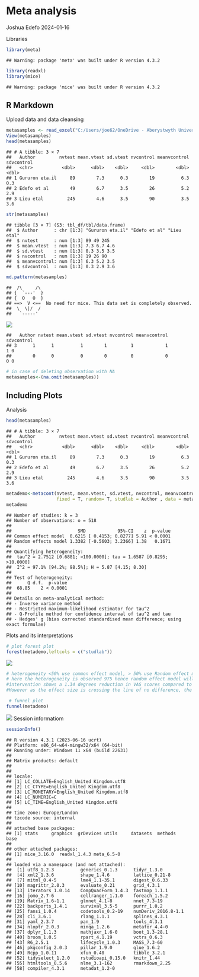 Meta analysis
================
Joshua Edefo
2024-01-16

Libraries

``` r
library(meta)
```

    ## Warning: package 'meta' was built under R version 4.3.2

``` r
library(readxl)
library(mice)
```

    ## Warning: package 'mice' was built under R version 4.3.2

## R Markdown

Upload data and data cleansing

``` r
metasamples <- read_excel("C:/Users/joe62/OneDrive - Aberystwyth University/Apps/Desktop/metasamples.xlsx")
View(metasamples)
head(metasamples)
```

    ## # A tibble: 3 × 7
    ##   Author         nvtest mean.vtest sd.vtest nvcontrol meanvcontrol sdvcontrol
    ##   <chr>           <dbl>      <dbl>    <dbl>     <dbl>        <dbl>      <dbl>
    ## 1 Gururon eta.il     89        7.3      0.3        19          6.3        0.3
    ## 2 Edefo et al        49        6.7      3.5        26          5.2        2.9
    ## 3 Lieu etal         245        4.6      3.5        90          3.5        3.6

``` r
str(metasamples)
```

    ## tibble [3 × 7] (S3: tbl_df/tbl/data.frame)
    ##  $ Author      : chr [1:3] "Gururon eta.il" "Edefo et al" "Lieu etal"
    ##  $ nvtest      : num [1:3] 89 49 245
    ##  $ mean.vtest  : num [1:3] 7.3 6.7 4.6
    ##  $ sd.vtest    : num [1:3] 0.3 3.5 3.5
    ##  $ nvcontrol   : num [1:3] 19 26 90
    ##  $ meanvcontrol: num [1:3] 6.3 5.2 3.5
    ##  $ sdvcontrol  : num [1:3] 0.3 2.9 3.6

``` r
md.pattern(metasamples)
```

    ##  /\     /\
    ## {  `---'  }
    ## {  O   O  }
    ## ==>  V <==  No need for mice. This data set is completely observed.
    ##  \  \|/  /
    ##   `-----'

![](Meta-analysis-for-continuous-variables_files/figure-gfm/b-1.png)<!-- -->

    ##   Author nvtest mean.vtest sd.vtest nvcontrol meanvcontrol sdvcontrol  
    ## 3      1      1          1        1         1            1          1 0
    ##        0      0          0        0         0            0          0 0

``` r
# in case of deleting observation with NA
metasamples<-(na.omit(metasamples))
```

## Including Plots

Analysis

``` r
head(metasamples)
```

    ## # A tibble: 3 × 7
    ##   Author         nvtest mean.vtest sd.vtest nvcontrol meanvcontrol sdvcontrol
    ##   <chr>           <dbl>      <dbl>    <dbl>     <dbl>        <dbl>      <dbl>
    ## 1 Gururon eta.il     89        7.3      0.3        19          6.3        0.3
    ## 2 Edefo et al        49        6.7      3.5        26          5.2        2.9
    ## 3 Lieu etal         245        4.6      3.5        90          3.5        3.6

``` r
metademo<-metacont(nvtest, mean.vtest, sd.vtest, nvcontrol, meanvcontrol, sdvcontrol, 
                   fixed = T, random= T, studlab = Author , data = metasamples, sm = "SMD")
metademo
```

    ## Number of studies: k = 3
    ## Number of observations: o = 518
    ## 
    ##                         SMD            95%-CI    z  p-value
    ## Common effect model  0.6215 [ 0.4153; 0.8277] 5.91 < 0.0001
    ## Random effects model 1.3382 [-0.5603; 3.2366] 1.38   0.1671
    ## 
    ## Quantifying heterogeneity:
    ##  tau^2 = 2.7512 [0.6881; >100.0000]; tau = 1.6587 [0.8295; >10.0000]
    ##  I^2 = 97.1% [94.2%; 98.5%]; H = 5.87 [4.15; 8.30]
    ## 
    ## Test of heterogeneity:
    ##      Q d.f.  p-value
    ##  68.85    2 < 0.0001
    ## 
    ## Details on meta-analytical method:
    ## - Inverse variance method
    ## - Restricted maximum-likelihood estimator for tau^2
    ## - Q-Profile method for confidence interval of tau^2 and tau
    ## - Hedges' g (bias corrected standardised mean difference; using exact formulae)

Plots and its interpretations

``` r
# plot forest plot
forest(metademo,leftcols = c("studlab"))
```

![](Meta-analysis-for-continuous-variables_files/figure-gfm/d-1.png)<!-- -->

``` r
# heterogeneity <50% use common effect model, > 50% use Random effect model
# here the heterogeneity is observed 975 hence random effect model will be followed, from the forest plot, interpretation can be made that 
#intervention shows a 1.34 degrees reduction in VAS scores compared to control group. 
#However as the effect size is crossing the line of no difference, the results are statistically non-signficant

 # funnel plot
funnel(metademo)
```

![](Meta-analysis-for-continuous-variables_files/figure-gfm/d-2.png)<!-- -->
Session informatiom

``` r
sessionInfo()
```

    ## R version 4.3.1 (2023-06-16 ucrt)
    ## Platform: x86_64-w64-mingw32/x64 (64-bit)
    ## Running under: Windows 11 x64 (build 22631)
    ## 
    ## Matrix products: default
    ## 
    ## 
    ## locale:
    ## [1] LC_COLLATE=English_United Kingdom.utf8 
    ## [2] LC_CTYPE=English_United Kingdom.utf8   
    ## [3] LC_MONETARY=English_United Kingdom.utf8
    ## [4] LC_NUMERIC=C                           
    ## [5] LC_TIME=English_United Kingdom.utf8    
    ## 
    ## time zone: Europe/London
    ## tzcode source: internal
    ## 
    ## attached base packages:
    ## [1] stats     graphics  grDevices utils     datasets  methods   base     
    ## 
    ## other attached packages:
    ## [1] mice_3.16.0  readxl_1.4.3 meta_6.5-0  
    ## 
    ## loaded via a namespace (and not attached):
    ##  [1] utf8_1.2.3          generics_0.1.3      tidyr_1.3.0        
    ##  [4] xml2_1.3.6          shape_1.4.6         lattice_0.21-8     
    ##  [7] mitml_0.4-5         lme4_1.1-35.1       digest_0.6.33      
    ## [10] magrittr_2.0.3      evaluate_0.21       grid_4.3.1         
    ## [13] iterators_1.0.14    CompQuadForm_1.4.3  fastmap_1.1.1      
    ## [16] jomo_2.7-6          cellranger_1.1.0    foreach_1.5.2      
    ## [19] Matrix_1.6-1.1      glmnet_4.1-8        nnet_7.3-19        
    ## [22] backports_1.4.1     survival_3.5-5      purrr_1.0.2        
    ## [25] fansi_1.0.4         codetools_0.2-19    numDeriv_2016.8-1.1
    ## [28] cli_3.6.1           rlang_1.1.1         splines_4.3.1      
    ## [31] yaml_2.3.7          pan_1.9             tools_4.3.1        
    ## [34] nloptr_2.0.3        minqa_1.2.6         metafor_4.4-0      
    ## [37] dplyr_1.1.3         mathjaxr_1.6-0      boot_1.3-28.1      
    ## [40] broom_1.0.5         rpart_4.1.19        vctrs_0.6.3        
    ## [43] R6_2.5.1            lifecycle_1.0.3     MASS_7.3-60        
    ## [46] pkgconfig_2.0.3     pillar_1.9.0        glue_1.6.2         
    ## [49] Rcpp_1.0.11         xfun_0.40           tibble_3.2.1       
    ## [52] tidyselect_1.2.0    rstudioapi_0.15.0   knitr_1.44         
    ## [55] htmltools_0.5.6     nlme_3.1-162        rmarkdown_2.25     
    ## [58] compiler_4.3.1      metadat_1.2-0
